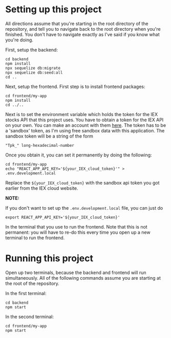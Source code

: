 # Setting up this project

All directions assume that you're starting in the root directory of
the repository, and tell you to navigate back to the root directory
when you're finished. You don't have to navigate exactly as I've said
if you know what you're doing.

First, setup the backend: 

    cd backend
    npm install
    npx sequelize db:migrate
    npx sequelize db:seed:all
    cd ..

Next, setup the frontend. First step is to install frontend packages:

    cd frontend/my-app
    npm install
    cd ../..

Next is to set the environment variable which holds the token for the
IEX stocks API that this project uses. You have to obtain a token for
the IEX API on your own. You can make an account with them
[here](https://iexcloud.io/cloud-login#/register/). The token has to
be a 'sandbox' token, as I'm using free sandbox data with this
application. The sandbox token will be a string of the form
    
    "Tpk_" long-hexadecimal-number

Once you obtain it, you can set it permanently by doing the following:

    cd frontend/my-app
    echo "REACT_APP_API_KEY='${your_IEX_cloud_token}'" > .env.development.local

Replace the `${your_IEX_cloud_token}` with the sandbox api token you
got earlier from the IEX cloud website.

**NOTE:** 

If you don't want to set up the `.env.development.local` file, you can just do 

    export REACT_APP_API_KEY='${your_IEX_cloud_token}'

In the terminal that you use to run the frontend. Note that this is
not permanent: you will have to re-do this every time you open up a
new terminal to run the frontend.

# Running this project

Open up two terminals, because the backend and frontend will run
simultaneously. All of the following commands assume you are starting
at the root of the repository.

In the first terminal:

    cd backend
    npm start

In the second terminal:

    cd frontend/my-app
    npm start
